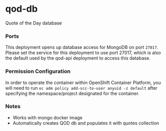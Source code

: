 # qod-db
Quote of the Day database

### Ports
This deployment opens up database access for MongoDB on port `27017`. Please set the service for this deployment to use port 27017, which is also the default used by the qod-api deployment to access this database.

### Permission Configuration
In order to operate the container within OpenShift Container Platform, you will need to run `oc adm policy add-scc-to-user anyuid -z default` after specifying the namespace/project designated for the container.

### Notes
* Works with mongo docker image
* Automatically creates QOD db and populates it with quotes collection

